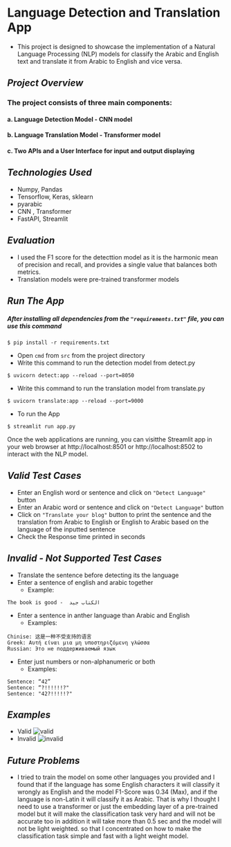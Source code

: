 # Language Detection and Translation App
- This project is designed to showcase the implementation of a Natural Language Processing (NLP) models for classify the Arabic and English text and translate it from Arabic to English and vice versa.
## ***Project Overview***
### The project consists of three main components:
#### a. Language Detection Model - CNN model
#### b. Language Translation Model - Transformer model
#### c. Two APIs and a User Interface for input and output displaying
## ***Technologies Used***
- Numpy, Pandas
- Tensorflow, Keras, sklearn
- pyarabic
- CNN , Transformer
- FastAPI, Streamlit

## ***Evaluation***
- I used the F1 score for the detecttion model as it is the harmonic mean of precision and recall, and provides a single value that balances both metrics.
- Translation models were pre-trained transformer models 

## ***Run The App***
##### After installing all dependencies from the ```"requirements.txt"``` file, you can use this command
```
$ pip install -r requirements.txt
```
- Open ```cmd``` from ```src``` from the project directory
- Write this command to run the detection model from detect.py
```
$ uvicorn detect:app --reload --port=8050
```
- Write this command to run the translation model from translate.py
```
$ uvicorn translate:app --reload --port=9000
```
- To run the App
```
$ streamlit run app.py      
```

Once the web applications are running, you can visitthe Streamlit app in your web browser at http://localhost:8501 or http://localhost:8502 to interact with the NLP model.




## ***Valid Test Cases***
- Enter an English word or sentence and click on ```"Detect Language"``` button
- Enter an Arabic word or sentence and click on ```"Detect Language"``` button
- Click on ```"Translate your blog"``` button to print the sentence and the translation from Arabic to English or English to Arabic based on the language of the inputted sentence
- Check the Response time printed in seconds 

## ***Invalid - Not Supported Test Cases***
- Translate the sentence before detecting its the language
- Enter a sentence of english and arabic together
    - Example:
```
The book is good -  الكتاب جيد
```
- Enter a sentence in anther language than Arabic and English
    - Examples:
```
Chinise: 这是一种不受支持的语言
Greek: Αυτή είναι μια μη υποστηριζόμενη γλώσσα
Russian: Это не поддерживаемый язык
```
- Enter just numbers or non-alphanumeric or both
    - Examples:
```
Sentence: “42” 
Sentence: “?!!!!!!?"
Sentence: "42?!!!!!?"
```
## ***Examples***
- Valid
![valid](https://github.com/osamashaaban/Translation-App/assets/63675685/55677280-b347-4e76-8e24-97865a0ff756)
- Invalid
![invalid](https://github.com/osamashaaban/Translation-App/assets/63675685/3a46d10a-36f9-4c80-86a7-d6b798313179)

## ***Future Problems***
- I tried to train the model on some other languages you provided and I found that if the language has some English characters it will classify it wrongly as English and the model F1-Score was 0.34 (Max), and if the language is non-Latin it will classify it as Arabic. That is why I thought I need to use a transformer or just the embedding layer of a pre-trained model but it will make the classification task very hard and will not be accurate too in addition it will take more than 0.5 sec and the model will not be light weighted. so that I concentrated on how to make the classification task simple and fast with a light weight model.


